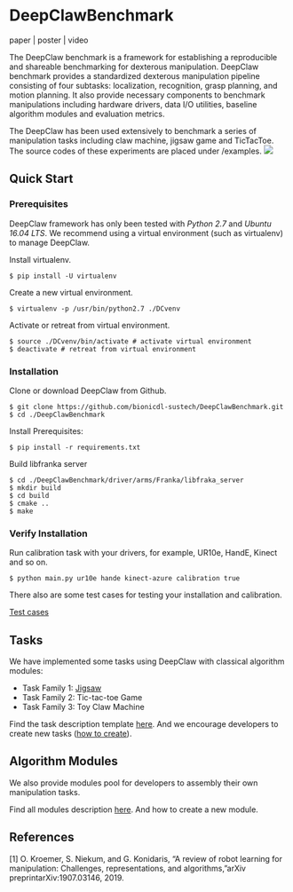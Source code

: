 # DeepClawBenchmark

paper | poster | video

The DeepClaw benchmark is a framework for establishing a reproducible and shareable benchmarking for dexterous manipulation. DeepClaw benchmark provides a standardized dexterous manipulation pipeline consisting of four subtasks: localization, recognition, grasp planning, and motion planning. It also provide necessary components to benchmark manipulations including hardware drivers, data I/O utilities, baseline algorithm modules and evaluation metrics.

The DeepClaw has been used extensively to benchmark a series of manipulation tasks including claw machine, jigsaw game and TicTacToe. The source codes of these experiments are placed under /examples.
![](https://github.com/bionicdl-sustech/DeepClawBenchmark/blob/master/Documents/Figs/deepclaw-framework.png)

## Quick Start

### Prerequisites

DeepClaw framework has only been tested with *Python 2.7* and *Ubuntu 16.04 LTS*. We recommend using a virtual environment (such as virtualenv) to manage DeepClaw.

Install virtualenv.

```shell
$ pip install -U virtualenv
```

Create a new virtual environment.

```shell
$ virtualenv -p /usr/bin/python2.7 ./DCvenv
```

Activate or retreat from virtual environment.

```shell
$ source ./DCvenv/bin/activate # activate virtual environment
$ deactivate # retreat from virtual environment
```

### Installation

Clone or download DeepClaw from Github.

```shell
$ git clone https://github.com/bionicdl-sustech/DeepClawBenchmark.git
$ cd ./DeepClawBenchmark
```

Install Prerequisites:

```shell
$ pip install -r requirements.txt
```
Build libfranka server
```shell
$ cd ./DeepClawBenchmark/driver/arms/Franka/libfraka_server
$ mkdir build
$ cd build
$ cmake ..
$ make
```
### Verify Installation
Run calibration task with your drivers, for example, UR10e, HandE, Kinect and so on.

```shell
$ python main.py ur10e hande kinect-azure calibration true
```

There also are some test cases for testing your installation and calibration.

[Test cases](https://github.com/bionicdl-sustech/DeepClawBenchmark/blob/master/Documents/TestCases.md)

## <a name="tasks">Tasks</a>
We have implemented some tasks using DeepClaw with classical algorithm modules:
- Task Family 1: [Jigsaw](https://github.com/bionicdl-sustech/DeepClawBenchmark/blob/master/Documents/Jigsaw_task/task_description.md)
- Task Family 2: Tic-tac-toe Game
- Task Family 3: Toy Claw Machine

Find the task description template [here](https://github.com/bionicdl-sustech/DeepClawBenchmark/blob/master/Documents/Task-Description-Template.md).
And we encourage developers to create new tasks ([how to create](https://github.com/bionicdl-sustech/DeepClawBenchmark/blob/python2.7/documents/How-to-Create-Task.md)).
## Algorithm Modules
We also provide modules pool for developers to assembly their own manipulation tasks.

Find all modules description [here](https://github.com/bionicdl-sustech/DeepClawBenchmark/tree/python2.7/modules).
And how to create a new module.
## References
[1] O. Kroemer, S. Niekum, and G. Konidaris, “A review of robot learning for manipulation: Challenges, representations, and algorithms,”arXiv preprintarXiv:1907.03146, 2019.
